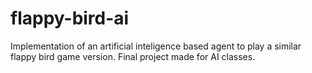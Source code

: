 # flappy-bird-ai
Implementation of an artificial inteligence based agent to play a similar flappy bird game version. Final project made for AI classes.
